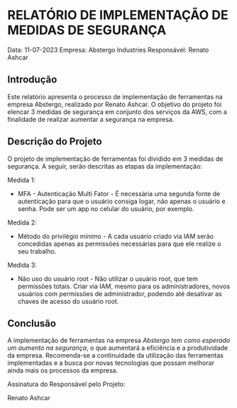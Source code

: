 # RELATÓRIO DE IMPLEMENTAÇÃO DE MEDIDAS DE SEGURANÇA

Data: 11-07-2023
Empresa: Abstergo Industries 
Responsável: Renato Ashcar

## Introdução
Este relatório apresenta o processo de implementação de ferramentas na empresa Abstergo, realizado por Renato Ashcar. O objetivo do projeto foi elencar 3 medidas de segurança em conjunto dos serviços da AWS, com a finalidade de realizar aumentar a segurança na empresa.

## Descrição do Projeto
O projeto de implementação de ferramentas foi dividido em 3 medidas de segurança. A seguir, serão descritas as etapas da implementação:

Medida 1: 
- MFA - Autenticação Multi Fator - É necessária uma segunda fonte de autenticação para que o usuário consiga logar, não apenas o usuário e senha. Pode ser um app no celular do usuário, por exemplo.

Medida 2: 
- Método do privilégio mínimo - A cada usuário criado via IAM serão concedidas apenas as permissões necessárias para que ele realize o seu trabalho.

Medida 3: 
- Não uso do usuário root - Não utilizar o usuário root, que tem permissões totais. Criar via IAM, mesmo para os administradores, novos usuários com permissões de administrador, podendo até desativar as chaves de acesso do usuário root.


## Conclusão
A implementação de ferramentas na empresa *Abstergo tem como esperado um aumento na segurança*, o que aumentará a eficiência e a produtividade da empresa. Recomenda-se a continuidade da utilização das ferramentas implementadas e a busca por novas tecnologias que possam melhorar ainda mais os processos da empresa.



Assinatura do Responsável pelo Projeto:

Renato Ashcar